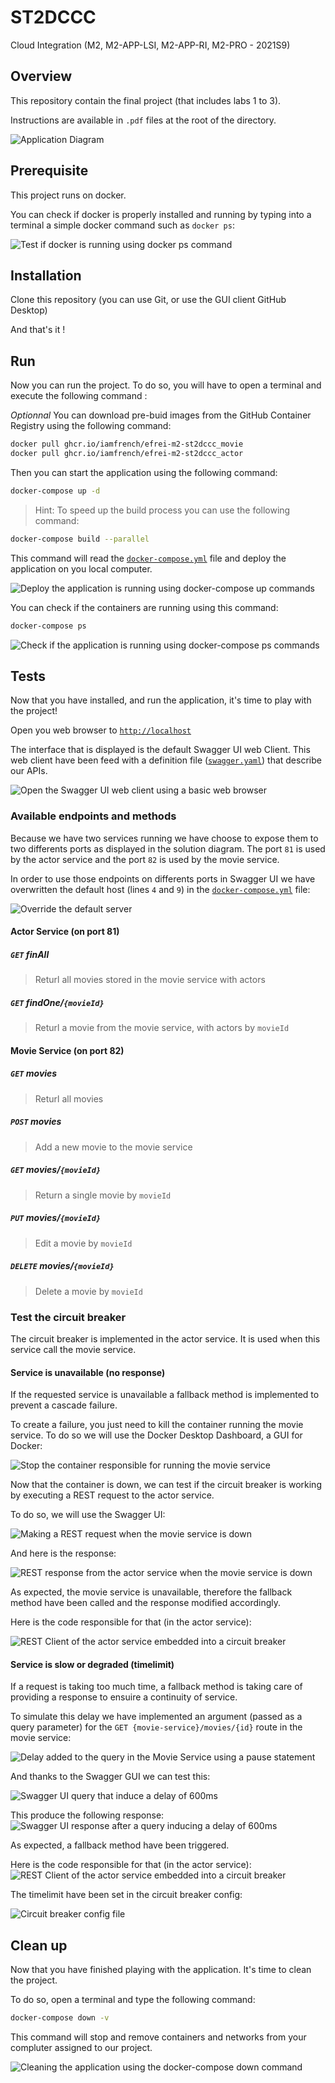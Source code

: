 # ST2DCCC
Cloud Integration (M2, M2-APP-LSI, M2-APP-RI, M2-PRO - 2021S9)

## Overview
This repository contain the final project (that includes labs 1 to 3).

Instructions are available in `.pdf` files at the root of the directory.

![Application Diagram](./artefacts/app-diagram.png)

## Prerequisite
This project runs on docker.

You can check if docker is properly installed and running by typing into a terminal a simple docker command such as `docker ps`:

![Test if docker is running using docker ps command](./artefacts/terminal-test-if-docker-is-running-docker-ps.gif)

## Installation
Clone this repository (you can use Git, or use the GUI client GitHub Desktop)

And that's it !

## Run
Now you can run the project. To do so, you will have to open a terminal and execute the following command :

*Optionnal* You can download pre-buid images from the GitHub Container Registry using the following command:

```bash
docker pull ghcr.io/iamfrench/efrei-m2-st2dccc_movie
docker pull ghcr.io/iamfrench/efrei-m2-st2dccc_actor
```

Then you can start the application using the following command:

```bash
docker-compose up -d
```

> Hint: To speed up the build process you can use the following command:

```bash
docker-compose build --parallel
```

This command will read the [`docker-compose.yml`](./docker-compose.yml) file and deploy the application on you local computer.

![Deploy the application is running using docker-compose up commands](./artefacts/terminal-deploy-the-application-docker-compose-up.gif)

You can check if the containers are running using this command:

```bash
docker-compose ps
```

![Check if the application is running using docker-compose ps commands](./artefacts/terminal-check-if-the-application-is-running-using-docker-compose-ps.png)

## Tests
Now that you have installed, and run the application, it's time to play with the project!

Open you web browser to [`http://localhost`](http://localhost)

The interface that is displayed is the default Swagger UI web Client. This web client have been feed with a definition file ([`swagger.yaml`](./swagger.yaml)) that describe our APIs.

![Open the Swagger UI web client using a basic web browser](./artefacts/chrome-open-swagger-web-client.png)

### Available endpoints and methods
Because we have two services running we have choose to expose them to two differents ports as displayed in the solution diagram.
The port `81` is used by the actor service and the port `82` is used by the movie service.

In order to use those endpoints on differents ports in Swagger UI we have overwritten the default host (lines `4` and `9`) in the [`docker-compose.yml`](./docker-compose.yml) file:

![Override the default server](./artefacts/swagger-yaml-custom-servers.png)

#### Actor Service (on port 81)

##### `GET` finAll
> Returl all movies stored in the movie service with actors

##### `GET` findOne/`{movieId}`
> Returl a movie from the movie service, with actors by `movieId`


#### Movie Service (on port 82)

##### `GET` movies
> Returl all movies

##### `POST` movies
> Add a new movie to the movie service

##### `GET` movies/`{movieId}`
> Return a single movie by `movieId` 

##### `PUT` movies/`{movieId}`
> Edit a movie by `movieId` 

##### `DELETE` movies/`{movieId}`
> Delete a movie by `movieId` 

### Test the circuit breaker
The circuit breaker is implemented in the actor service. It is used when this service call the movie service.

#### Service is unavailable (no response)
If the requested service is unavailable a fallback method is implemented to prevent a cascade failure.

To create a failure, you just need to kill the container running the movie service. To do so we will use the Docker Desktop Dashboard, a GUI for Docker:

![Stop the container responsible for running the movie service](./artefacts/docker-desktop-dashboard-stop-movie-container.png)

Now that the container is down, we can test if the circuit breaker is working by executing a REST request to the actor service.

To do so, we will use the Swagger UI:

![Making a REST request when the movie service is down](./artefacts/chrome-swagger-ui-movie-service-down-request.png)

And here is the response:

![REST response from the actor service when the movie service is down](./artefacts/chrome-swagger-ui-movie-service-down-response.png)

As expected, the movie service is unavailable, therefore the fallback method have been called and the response modified accordingly.

Here is the code responsible for that (in the actor service):

![REST Client of the actor service embedded into a circuit breaker](./artefacts/actor-service-rest-client-with-fallback.png)


#### Service is slow or degraded (timelimit) 
If a request is taking too much time, a fallback method is taking care of providing a response to ensuire a continuity of service.

To simulate this delay we have implemented an argument (passed as a query parameter) for the `GET {movie-service}/movies/{id}` route in the movie service:

![Delay added to the query in the Movie Service using a pause statement](./artefacts/movie-service-delay.png)

And thanks to the Swagger GUI we can test this:

![Swagger UI query that induce a delay of 600ms](./artefacts/chrome-swagger-ui-delay-query.png)

This produce the following response:
![Swagger UI response after a query inducing a delay of 600ms](./artefacts/chrome-swagger-ui-delay-response.png)

As expected, a fallback method have been triggered.

Here is the code responsible for that (in the actor service):
![REST Client of the actor service embedded into a circuit breaker](./artefacts/actor-service-rest-client-with-fallback.png)

The timelimit have been set in the circuit breaker config:

![Circuit breaker config file](./artefacts/actor-service-circuit-breaker-config.png)

## Clean up
Now that you have finished playing with the application. It's time to clean the project.

To do so, open a terminal and type the following command:

```bash
docker-compose down -v
```

This command will stop and remove containers and networks from your compluter assigned to our project.

![Cleaning the application using the docker-compose down command](./artefacts/terminal-retire-application-using-docker-compose-down.png)
